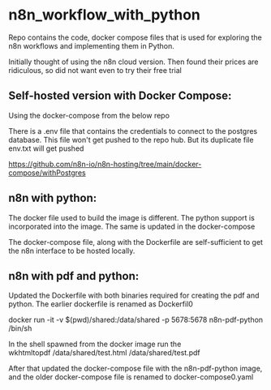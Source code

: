 # n8n_workflow_with_python

Repo contains the code, docker compose files that
is used for exploring the n8n workflows and
implementing them in Python.

Initially thought of using the n8n cloud version.
Then found their prices are ridiculous, so did not
want even to try their free trial

## Self-hosted version with Docker Compose:

Using the docker-compose from the below repo

There is a .env file that contains the credentials
to connect to the postgres database. This file
won't get pushed to the repo hub. But its
duplicate file env.txt will get pushed

https://github.com/n8n-io/n8n-hosting/tree/main/docker-compose/withPostgres

## n8n with python:

The docker file used to build the image is
different. The python support is incorporated into
the image. The same is updated in the
docker-compose

The docker-compose file, along with the Dockerfile
are self-sufficient to get the n8n interface to be
hosted locally.

## n8n with pdf and python:

Updated the Dockerfile with both binaries required
for creating the pdf and python. The earlier
dockerfile is renamed as Dockerfil0

docker run -it -v $(pwd)/shared:/data/shared -p
5678:5678 n8n-pdf-python /bin/sh

In the shell spawned from the docker image run
the  
wkhtmltopdf /data/shared/test.html
/data/shared/test.pdf

After that updated the docker-compose file with
the n8n-pdf-python image, and the older
docker-compose file is renamed to
docker-compose0.yaml
